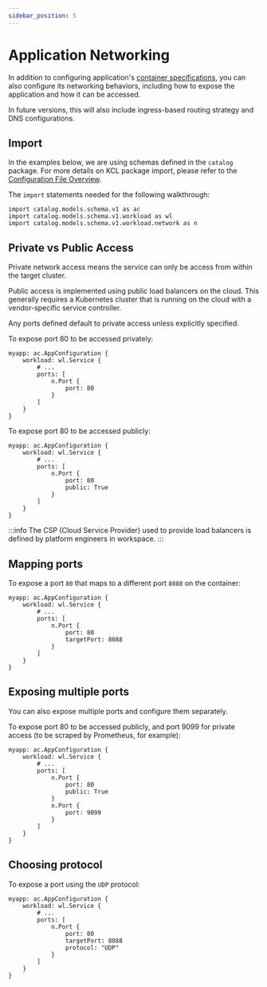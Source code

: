 ```yaml
---
sidebar_position: 5
---
```


# Application Networking

In addition to configuring application's [container specifications](workload.md#configure-containers), you can also configure its networking behaviors, including how to expose the application and how it can be accessed.

In future versions, this will also include ingress-based routing strategy and DNS configurations.

## Import

In the examples below, we are using schemas defined in the `catalog` package. For more details on KCL package import, please refer to the [Configuration File Overview](overview.md).

The `import` statements needed for the following walkthrough:
```
import catalog.models.schema.v1 as ac
import catalog.models.schema.v1.workload as wl
import catalog.models.schema.v1.workload.network as n
```

## Private vs Public Access

Private network access means the service can only be access from within the target cluster.

Public access is implemented using public load balancers on the cloud. This generally requires a Kubernetes cluster that is running on the cloud with a vendor-specific service controller.

Any ports defined default to private access unless explicitly specified.

To expose port 80 to be accessed privately:
```
myapp: ac.AppConfiguration {
    workload: wl.Service {
        # ...
        ports: [
            n.Port {
                port: 80
            }
        ]
    }
}
```

To expose port 80 to be accessed publicly:
```
myapp: ac.AppConfiguration {
    workload: wl.Service {
        # ...
        ports: [
            n.Port {
                port: 80
                public: True
            }
        ]
    }
}
```

:::info
The CSP (Cloud Service Provider) used to provide load balancers is defined by platform engineers in workspace.
:::

## Mapping ports

To expose a port `80` that maps to a different port `8088` on the container:
```
myapp: ac.AppConfiguration {
    workload: wl.Service {
        # ...
        ports: [
            n.Port {
                port: 80
                targetPort: 8088
            }
        ]
    }
}
```

## Exposing multiple ports

You can also expose multiple ports and configure them separately. 

To expose port 80 to be accessed publicly, and port 9099 for private access (to be scraped by Prometheus, for example):
```
myapp: ac.AppConfiguration {
    workload: wl.Service {
        # ...
        ports: [
            n.Port {
                port: 80
                public: True
            }
            n.Port {
                port: 9099
            }
        ]
    }
}
```

## Choosing protocol

To expose a port using the `UDP` protocol:
```
myapp: ac.AppConfiguration {
    workload: wl.Service {
        # ...
        ports: [
            n.Port {
                port: 80
                targetPort: 8088
                protocol: "UDP"
            }
        ]
    }
}
```